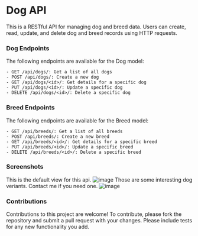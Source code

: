 # Dog API
This is a RESTful API for managing dog and breed data. Users can create, read, update, and delete dog and breed records using HTTP requests.

### Dog Endpoints
The following endpoints are available for the Dog model:
```
- GET /api/dogs/: Get a list of all dogs
- POST /api/dogs/: Create a new dog
- GET /api/dogs/<id>/: Get details for a specific dog
- PUT /api/dogs/<id>/: Update a specific dog
- DELETE /api/dogs/<id>/: Delete a specific dog
```
### Breed Endpoints
The following endpoints are available for the Breed model:
```
- GET /api/breeds/: Get a list of all breeds
- POST /api/breeds/: Create a new breed
- GET /api/breeds/<id>/: Get details for a specific breed
- PUT /api/breeds/<id>/: Update a specific breed
- DELETE /api/breeds/<id>/: Delete a specific breed
```

### Screenshots
This is the default view for this api.
![image](https://user-images.githubusercontent.com/57610730/230737595-343da781-fddb-4a83-a7a4-88ed6a149c02.png)
Those are some interesting dog veriants. Contact me if you need one.
![image](https://user-images.githubusercontent.com/57610730/230737655-94c37eea-ddd2-47d1-95f7-2b1893895f27.png)



### Contributions
Contributions to this project are welcome! To contribute, please fork the repository and submit a pull request with your changes. Please include tests for any new functionality you add.
